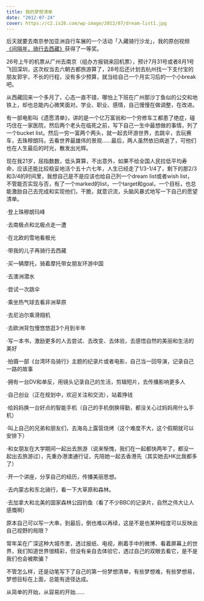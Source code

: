 ```yaml
---
title: 我的梦想清单
date: "2012-07-24"
cover: https://c2.is26.com/wp-image/2012/07/dream-list1.jpg
---
```


后天就要去南京参加亚洲自行车展的一个活动「入藏骑行沙龙」，我的原创视频[《间隔年，骑行去西藏》](https://luolei.org/2012/06/biket2tibet-movie/)获得了一等奖。

26号上午的机票从广州去南京（组办方报销来回机票），预计7月31号或者8月1号飞回深圳，这次权当去六朝古都旅游算了，28号后还计划去杭州找一下支付宝的朋友郭宇，不长的行程，没有多少预算，就当给自己一个月实习后的一个小break吧。

从西藏回来一个多月了，心态一直不错，哪怕上下班在广州那沙丁鱼似的公交和地铁上，却也总能内心微笑面对。学业、职业、感情，自己慢慢在做调整，在改进。

有一部电影叫《遗愿清单》，讲的是一个亿万富翁和一个穷修车工都患了绝症，碰巧住在一家医院，然后两个老头在临死之前，写下自己一生中最想做的事情，列了一个bucket list。然后一穷一富两个两头，就一起去环游世界，去跳伞，去玩赛车，去珠穆朗玛，去看世界最雄伟的景观……最后，两人虽然依旧病逝了，可他们也在人生最后的时光，散发出光辉。

现在我21岁，屈指数数，低头算算，不出意外，如果不给全国人民拉低平均寿命，应该还能比较稳妥地活个五十六七年，人生已经走了1/3-1/4了，剩下的那2/3和3/4的时间里，我想自己是不是应该也给自己列一个dream list或者wish list，不管能否实现与否，有了一个marked的list，一个target和goal，一个目标，也总能激励自己去完成和实现他们，干脆，就意识流，头脑风暴式地写一下自己的愿望清单。

·登上珠穆朗玛峰

·去南极点和北极点走一遭

·在北欧的雪地看极光

·带我的儿子再骑行去西藏

·买一辆摩托，骑着摩托带女朋友环游中国

·去澳洲潜水

·尝试一次跳伞

·乘坐热气球去看非洲草原

·去尼泊尔乘滑翔机

·去欧洲背包慢悠悠逛3个月到半年

·写一本书，激励更多的人去尝试、去改变、去体验，去感悟自然的美丽和生活的美好

·拍摄一部《台湾环岛骑行》主题的纪录片或者电影，自己当一回导演，记录自己一路的故事

·拥有一台DV和单反，用镜头记录自己的生活，剪辑短片，去传播影响更多人

·自己创业（正在规划中，欢迎关注和交流），站着挣钱

·给妈妈换一台好点的智能手机（自己的手机倒换得勤，都没关心过妈妈用什么手机）

·叫上自己的兄弟和朋友们，去海岛上露营烧烤（这个难度不大，这个假期就可以安排下）

·和女朋友在大学期间一起出去旅游（说来惭愧，我们在一起都快两年了，都没一起出去旅游过），先重办港澳通行证，先陪她一起去香港先（其实她去HK比我都多了）

·开一个讲座，分享自己的经历，传播美丽思想。

·去内蒙古和东北骑行，看一下大草原和森林。

·去加拿大和北美的国家森林公园钓鱼（看了不少BBC的记录片，自然之伟大让人感慨啊）

原本自己可以写一大串，到最后，倒也难以再续，这是不是也某种程度可以反映出自己视野的局限？

常年呆在广深这种大城市里，透过报纸、电视，刷着手中的微博、看着屏幕上的世界，我们知道世界很精彩，但没有亲自去体验它，透过自己的双眼去看它，是不是我们也会被欺骗？

不管怎么样，还是动笔写下了自己的第一份梦想清单，有些梦想难，有些梦想易，梦想目标在上面，总能有途径达成。

从简单的开始，从容易的开始……
